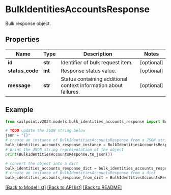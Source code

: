 # BulkIdentitiesAccountsResponse

Bulk response object.

## Properties

Name | Type | Description | Notes
------------ | ------------- | ------------- | -------------
**id** | **str** | Identifier of bulk request item. | [optional] 
**status_code** | **int** | Response status value. | [optional] 
**message** | **str** | Status containing additional context information about failures. | [optional] 

## Example

```python
from sailpoint.v2024.models.bulk_identities_accounts_response import BulkIdentitiesAccountsResponse

# TODO update the JSON string below
json = "{}"
# create an instance of BulkIdentitiesAccountsResponse from a JSON string
bulk_identities_accounts_response_instance = BulkIdentitiesAccountsResponse.from_json(json)
# print the JSON string representation of the object
print(BulkIdentitiesAccountsResponse.to_json())

# convert the object into a dict
bulk_identities_accounts_response_dict = bulk_identities_accounts_response_instance.to_dict()
# create an instance of BulkIdentitiesAccountsResponse from a dict
bulk_identities_accounts_response_from_dict = BulkIdentitiesAccountsResponse.from_dict(bulk_identities_accounts_response_dict)
```
[[Back to Model list]](../README.md#documentation-for-models) [[Back to API list]](../README.md#documentation-for-api-endpoints) [[Back to README]](../README.md)


